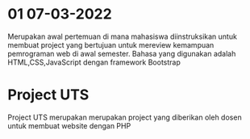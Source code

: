 # 01 07-03-2022
Merupakan awal pertemuan di mana mahasiswa diinstruksikan untuk membuat project yang bertujuan untuk mereview kemampuan pemrograman web di awal semester. Bahasa yang digunakan adalah HTML,CSS,JavaScript dengan framework Bootstrap

# Project UTS
Project UTS merupakan merupakan project yang diberikan oleh dosen untuk membuat website dengan PHP
